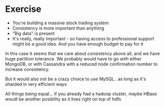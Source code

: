 # Exercise

* You're building a massive stock trading system
* Consistency is more important than anything
* "Big data" is present
* It's really, really important - so having access to professional support might be a good idea. And you have enough budget to pay for it

In this case it seems that we care about consistency above all, and we have huge partition tolerance. We probably would have to go with either MongoDB, or with Cassandra with a reduced node confirmation number to increase consistency.

But it would also not be a crazy choice to use MySQL.. as long as it's sharded in very efficient ways

All things being equal... if you already had a hadoop cluster, maybe HBase woudl be another posibility as it lives right on top of hdfs